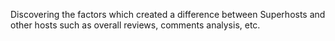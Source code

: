 Discovering the factors which created a difference between Superhosts and other hosts such as overall reviews, comments analysis, etc.
